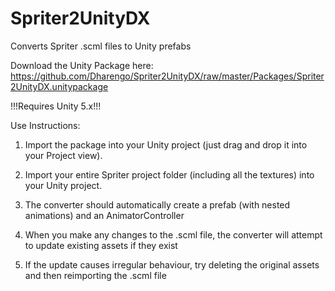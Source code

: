# Spriter2UnityDX
Converts Spriter .scml files to Unity prefabs

Download the Unity Package here: https://github.com/Dharengo/Spriter2UnityDX/raw/master/Packages/Spriter2UnityDX.unitypackage

!!!Requires Unity 5.x!!!

Use Instructions:

1) Import the package into your Unity project (just drag and drop it into your Project view).

2) Import your entire Spriter project folder (including all the textures) into your Unity project.

3) The converter should automatically create a prefab (with nested animations) and an AnimatorController

4) When you make any changes to the .scml file, the converter will attempt to update existing assets if they exist

5) If the update causes irregular behaviour, try deleting the original assets and then reimporting the .scml file
